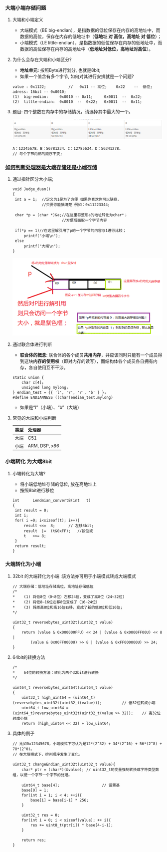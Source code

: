 ### 大端小端存储问题

1. 大端和小端定义

   - 大端模式（BE big-endian），是指数据的低位保存在内存的高地址中，而数据的高位，保存在内存的低地址中（**低地址 对 高位，高地址 对 低位**）；
   - 小端模式（LE little-endian），是指数据的低位保存在内存的低地址中，而数据的高位保存在内存的高地址中（**低地址对低位，高地址对高位**）。

2. 为什么会存在大端和小端区分?

   + **地址单元:** 按照Byte进行划分, 也就是8bit;
   + 如果一个值含有多个字节, 如何对其进行安排就是一个问题?

   ```
   value : 0x1122;			//	 0x11 -- 高位;	0x22	--	低位;
   adress: 16bit -- 0x0010;	
   (1)	big-endian:		0x0010 -- 0x11; 	0x0011	--	0x22;
   (2)	little-endian:	0x0010	--	0x22;	0x0011	--	0x11;
   ```

3. 题目: 四个整数在内存中的存储情况，请选择其中最大的一个。

   ![big-small-endian.png](/8.1Dji大疆/photo/big-small-endian.png)

   ```
   A：12345678、B：56781234、C：12785634、D：56341278。
   // 每个字节内部的顺序不变;
   ```


### [如何判断处理器是大端存储还是小端存储](https://blog.csdn.net/bitboss/article/details/51247869)

1. 通过指针区分大小端;

   ```
   void Judge_duan()
   {
   	int a = 1;  //定义为1是为了方便 如果你喜欢你可以随意，
   	            //只要你能搞清楚 例如：0x11223344;
    
   	char *p = (char *)&a;//在这里将整形a的地址转化为char*；
   	                     //方便后面取一个字节内容
    
   	if(*p == 1)//在这里解引用了p的一个字节的内容与1进行比较；
   		printf("小端\n");
   	else
   		printf("大端\n");
   }
   ```

   ![pointer_judge.png](/8.1Dji大疆/photo/pointer_judge.png)

2. 通过联合体进行判断

   + **联合体的概念**:   联合体的各个成员**共用内存**，并应该同时只能有一个成员得到这块**内存的使用权**（即对内存的读写），而结构体各个成员各自拥有内存，各自使用互不干涉。

   ```
   static union { 
       char c[4]; 
       unsigned long mylong; 
   } endian_test = {{ 'l', '?', '?', 'b' } };
   #define ENDIANNESS ((char)endian_test.mylong)
   ```

   + 如果是“l”（小端）、“b”（大端）

3. 常见的大端和小端判断

   

   | 类型 | 处理器        |
   | ---- | ------------- |
   | 大端 | C51           |
   | 小端 | ARM, DSP, x86 |

   

### 小端转化 为大端8bit

1. 小端转化为大端?

   + 将小端低地址存储的低位, 放在高地址上
   + 按照8bit进行移位

   ```
   int		Lendmian_convertB(int	t)
   {
   	int	result = 0;
   	int	i;
   	for( i =0; i<sizeof(t); i++){
   		result <<=	8;		// 左移8bit;
   		result	|=	(t&0xFF);	//按位或
   		t	>>=	8;
   	}
   	return result;
   }
   ```


### 大端转化为小端 

1. 32bit 的大端转化为小端 :该方法亦可用于小端模式转成大端模式

   ```
   // 大端存储：低地址存储高位，高地址存储低位
   /*
   *	(1) 将低8位（0~8位）左移24位，变成了高8位（24~32位)
   *	(2) 将低8~16位左移8位变成了（16~24位）
   *	(3) 将原高8位和高16位右移，变成了新的低8位和低16位;
   */
   
   uint32_t reversebytes_uint32t(uint32_t value)
   {
       return (value & 0x000000FFU) << 24 | (value & 0x0000FF00U) << 8 | 
           (value & 0x00FF0000U) >> 8 | (value & 0xFF000000U) >> 24; 
   }
   ```

2. 64bit的转换方法

   ```
   /*
   *	64位的转换方法：转化为两个32bit进行转换
   */
   
   uint64_t reversebytes_uint64t(uint64_t value)
   {
       uint32_t high_uint64 = (uint64_t) (reversebytes_uint32t(uint32_t(value)));         // 低32位转成小端
       uint64_t low_uint64 = (uint64_t)reversebytes_uint32t(uint32_t(value >> 32));    // 高32位转成小端
       return (high_uint64 << 32) + low_uint64;
   
   ```

3. 具体的例子

   ```
   // 比如0x12345678，小端模式下可认为是12*(2^32) + 34*(2^16) + 56*(2^8) + 78*(2^0)。
   // 在大端模式下，排列顺序发生了变化。
   
   uint32_t changeEndian_uint32t(uint32_t value){
       char* ptr = (char*)(&value);	// uint32_t的变量强制转换成字符类型数组，以便一个字节一个字节的处理。
       
       uint64_t base[4];                   // 设置基
       base[0] = 1;
       for(int i = 1; i < 4; ++i){
           base[i] = base[i-1] * 256;
       }
    
       uint32_t res = 0;
       for(int i = 0; i < sizeof(value); ++ i){
           res += uint8_t(ptr[i]) * base[4-i-1];
       }
    
       return res;
   }
   ```

   